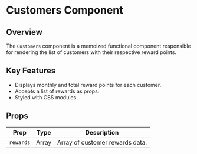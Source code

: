 # Customers Component

## Overview

The `Customers` component is a memoized functional component responsible for rendering the list of customers with their respective reward points.

## Key Features

- Displays monthly and total reward points for each customer.
- Accepts a list of rewards as props.
- Styled with CSS modules.

## Props

| Prop      | Type  | Description                     |
| --------- | ----- | ------------------------------- |
| `rewards` | Array | Array of customer rewards data. |
